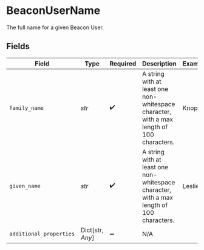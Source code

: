 # BeaconUserName

The full name for a given Beacon User.


## Fields

| Field                                                                                     | Type                                                                                      | Required                                                                                  | Description                                                                               | Example                                                                                   |
| ----------------------------------------------------------------------------------------- | ----------------------------------------------------------------------------------------- | ----------------------------------------------------------------------------------------- | ----------------------------------------------------------------------------------------- | ----------------------------------------------------------------------------------------- |
| `family_name`                                                                             | *str*                                                                                     | :heavy_check_mark:                                                                        | A string with at least one non-whitespace character, with a max length of 100 characters. | Knope                                                                                     |
| `given_name`                                                                              | *str*                                                                                     | :heavy_check_mark:                                                                        | A string with at least one non-whitespace character, with a max length of 100 characters. | Leslie                                                                                    |
| `additional_properties`                                                                   | Dict[str, *Any*]                                                                          | :heavy_minus_sign:                                                                        | N/A                                                                                       |                                                                                           |